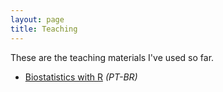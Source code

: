 ```yaml
---
layout: page
title: Teaching
---
```


<p class="message">
  These are the teaching materials I've used so far.
</p>

* [Biostatistics with R](https://github.com/mufernando/bioestat) _(PT-BR)_
